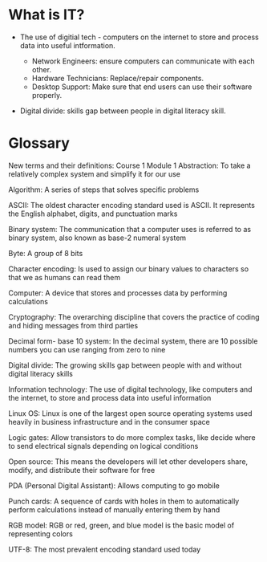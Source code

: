 # What is IT?

- The use of digitial tech - computers on the internet to store and process data into useful intformation.
  - Network Engineers: ensure computers can communicate with each other.
  - Hardware Technicians: Replace/repair components.
  - Desktop Support: Make sure that end users can use their software properly.

- Digital divide: skills gap between people in digital literacy skill.

# Glossary

New terms and their definitions: Course 1 Module 1
Abstraction: To take a relatively complex system and simplify it for our use

Algorithm: A series of steps that solves specific problems

ASCII: The oldest character encoding standard used is ASCII. It represents the English alphabet, digits, and punctuation marks

Binary system: The communication that a computer uses is referred to as binary system, also known as base-2 numeral system

Byte: A group of 8 bits

Character encoding: Is used to assign our binary values to characters so that we as humans can read them

Computer: A device that stores and processes data by performing calculations

Cryptography: The overarching discipline that covers the practice of coding and hiding messages from third parties

Decimal form- base 10 system: In the decimal system, there are 10 possible numbers you can use ranging from zero to nine

Digital divide: The growing skills gap between people with and without digital literacy skills

Information technology: The use of digital technology, like computers and the internet, to store and process data into useful information

Linux OS: Linux is one of the largest open source operating systems used heavily in business infrastructure and in the consumer space

Logic gates: Allow transistors to do more complex tasks, like decide where to send electrical signals depending on logical conditions

Open source: This means the developers will let other developers share, modify, and distribute their software for free

PDA (Personal Digital Assistant): Allows computing to go mobile

Punch cards: A sequence of cards with holes in them to automatically perform calculations instead of manually entering them by hand

RGB model: RGB or red, green, and blue model is the basic model of representing colors

UTF-8: The most prevalent encoding standard used today

